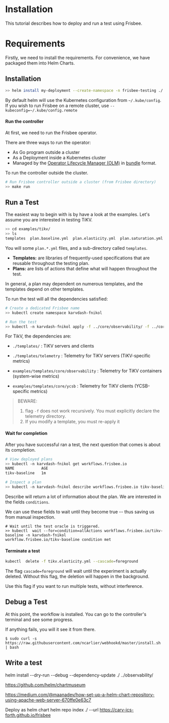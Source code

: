 # Installation

This tutorial describes how to deploy and run a test using Frisbee.

# Requirements

Firstly, we need to install the requirements. For convenience, we have packaged them into Helm Charts.

## Installation

```bash
>> helm install my-deployment --create-namespace -n frisbee-testing ./
```

By default helm will use the Kubernetes configuration from `~/.kube/config`. If you wish to run Frisbee on a remote
cluster, use `--kubeconfig=~/.kube/config.remote`

#### Run the controller

At first, we need to run the Frisbee operator.

There are three ways to run the operator:

- As Go program outside a cluster
- As a Deployment inside a Kubernetes cluster
- Managed by
  the [Operator Lifecycle Manager (OLM)](https://sdk.operatorframework.io/docs/olm-integration/tutorial-bundle/#enabling-olm)
  in [bundle](https://sdk.operatorframework.io/docs/olm-integration/quickstart-bundle) format.

To run the controller outside the cluster.

```bash
# Run Frisbee controller outside a cluster (from Frisbee directory)
>> make run
```

## Run a Test

The easiest way to begin with is by have a look at the examples. Let's assume you are interested in testing TiKV.

```bash
>> cd examples/tikv/
>> ls
templates  plan.baseline.yml  plan.elasticity.yml  plan.saturation.yml  plan.scaleout.yml
```

You will some `plan.*.yml` files, and a sub-directory called `templates`.

* **Templates:** are libraries of frequently-used specifications that are reusable throughout the testing plan.
* **Plans:** are lists of actions that define what will happen throughout the test.

In general, a plan may dependent on numerous templates, and the templates depend on other templates.

To run the test will all the dependencies satisfied:

```bash
# Create a dedicated Frisbee name
>> kubectl create namespace karvdash-fnikol

# Run the test
>> kubectl -n karvdash-fnikol apply -f ../core/observability/ -f ../core/ycsb/ -f ./templates/ -f templates/telemetry/ -f plan.baseline.yml
```

For TikV, the dependencies are:

* `./templates/` : TiKV servers and clients
* `./templates/telemetry` : Telemetry for TiKV servers (TiKV-specific metrics)

* `examples/templates/core/observability` : Telemetry for TiKV containers (system-wise metrics)
* `examples/templates/core/ycsb` : Telemetry for TiKV clients (YCSB-specific metrics)

> BEWARE:
>
> 1) flag `-f` does not work recursively. You must explicitly declare the telemetry directory.
> 2) If you modify a template, you must re-apply it

#### Wait for completion

After you have successful ran a test, the next question that comes is about its completion.

```bash
# View deployed plans
>> kubectl -n karvdash-fnikol get workflows.frisbee.io
NAME            AGE
tikv-baseline   1m

# Inspect a plan
>> kubectl -n karvdash-fnikol describe workflows.frisbee.io tikv-baseline
```

Describe will return a lot of information about the plan. We are interested in the fields `conditions`.

We can use these fields to wait until they become true -- thus saving us from manual inspection.

```
# Wait until the test oracle is triggered.
>> kubectl  wait --for=condition=allActions workflows.frisbee.io/tikv-baseline -n karvdash-fnikol
workflow.frisbee.io/tikv-baseline condition met

```

#### Terminate a test

```bash
kubectl  delete -f tikv.elasticity.yml --cascade=foreground
```

The flag `cascade=foreground` will wait until the experiment is actually deleted. Without this flag, the deletion will
happen in the background.

Use this flag if you want to run multiple tests, without interference.

## Debug a Test

At this point, the workflow is installed. You can go to the controller's terminal and see some progress.

If anything fails, you will it see it from there.

```
$ sudo curl -s https://raw.githubusercontent.com/ncarlier/webhookd/master/install.sh | bash
```

## Write a test

helm install --dry-run --debug --dependency-update ./ ../observability/

https://github.com/helm/chartmuseum

https://medium.com/@maanadev/how-set-up-a-helm-chart-repository-using-apache-web-server-670ffe0e63c7

Deploy as helm chart helm repo index ./ --url https://carv-ics-forth.github.io/frisbee